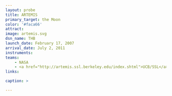 ```yaml
---
layout: probe
title: ARTEMIS
primary_target: the Moon
color: '#faca66'
attract: 
image: artemis.svg
dsn_name: THB
launch_date: February 17, 2007
arrival_date: July 2, 2011
instruments:
teams:
    - NASA
    - <a href="http://artemis.ssl.berkeley.edu/index.shtml">UCB/SSL</a>
links:

caption: >

---
```

